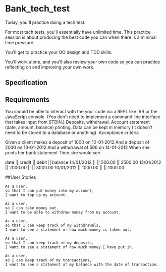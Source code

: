# Bank_tech_test

Today, you'll practice doing a tech test.

For most tech tests, you'll essentially have unlimited time. This practice session is about producing the best code you can when there is a minimal time pressure.

You'll get to practice your OO design and TDD skills.

You'll work alone, and you'll also review your own code so you can practice reflecting on and improving your own work.

## Specification

## Requirements

You should be able to interact with the your code via a REPL like IRB or the JavaScript console. (You don't need to implement a command line interface that takes input from STDIN.)
Deposits, withdrawal.
Account statement (date, amount, balance) printing.
Data can be kept in memory (it doesn't need to be stored to a database or anything).
Acceptance criteria

Given a client makes a deposit of 1000 on 10-01-2012 And a deposit of 2000 on 13-01-2012 And a withdrawal of 500 on 14-01-2012 When she prints her bank statement Then she would see

date || credit || debit || balance
14/01/2012 || || 500.00 || 2500.00
13/01/2012 || 2000.00 || || 3000.00
10/01/2012 || 1000.00 || || 1000.00

##User Stories

```
As a user,
so that I can put money into my account,
I want to top up my account.

As a user,
so I can take money out,
I want to be able to withdraw money from my account.

As a user,
so that I can keep track of my withdrawals,
I want to see a statement of how much money is taken out.

As a user,
so that I can keep track of my deposits,
I want to see a statement of how much money I have put in.

As a user,
so I can keep track of my transactions,
I want to see a statement of my balance with the date of transaction.
```
